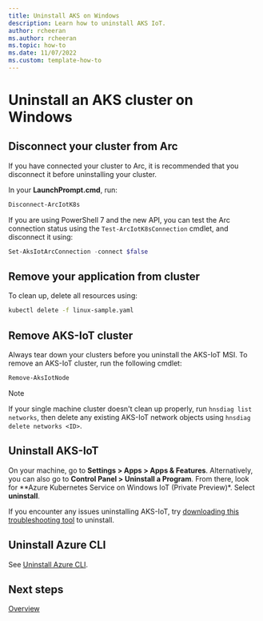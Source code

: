 ```yaml
---
title: Uninstall AKS on Windows
description: Learn how to uninstall AKS IoT. 
author: rcheeran
ms.author: rcheeran
ms.topic: how-to
ms.date: 11/07/2022
ms.custom: template-how-to
---
```


# Uninstall an AKS cluster on Windows

## Disconnect your cluster from Arc

If you have connected your cluster to Arc, it is recommended that you disconnect it before uninstalling your cluster.

In your **LaunchPrompt.cmd**, run:

```powershell
Disconnect-ArcIotK8s
```

If you are using PowerShell 7 and the new API, you can test the Arc connection status using the `Test-ArcIotK8sConnection` cmdlet, and disconnect it using:

```powershell
Set-AksIotArcConnection -connect $false
```

## Remove your application from cluster

To clean up, delete all resources using:

```bash
kubectl delete -f linux-sample.yaml
```

## Remove AKS-IoT cluster

Always tear down your clusters before you uninstall the AKS-IoT MSI. To remove an AKS-IoT cluster, run the following cmdlet:

```powershell
Remove-AksIotNode
```

> [!NOTE]
> If your single machine cluster doesn't clean up properly, run `hnsdiag list networks`, then delete any existing AKS-IoT network objects using `hnsdiag delete networks <ID>`.

## Uninstall AKS-IoT

On your machine, go to **Settings > Apps > Apps & Features**. Alternatively, you can also go to **Control Panel > Uninstall a Program**. From there, look for **Azure Kubernetes Service on Windows IoT (Private Preview)*. Select **uninstall**.

If you encounter any issues uninstalling AKS-IoT, try [downloading this troubleshooting tool](https://support.microsoft.com/topic/fix-problems-that-block-programs-from-being-installed-or-removed-cca7d1b6-65a9-3d98-426b-e9f927e1eb4d) to uninstall.

## Uninstall Azure CLI

See [Uninstall Azure CLI](/cli/azure/install-azure-cli-windows?view=azure-cli-latest&tabs=azure-powershell#uninstall).

## Next steps

[Overview](aks-lite-overview.md)
